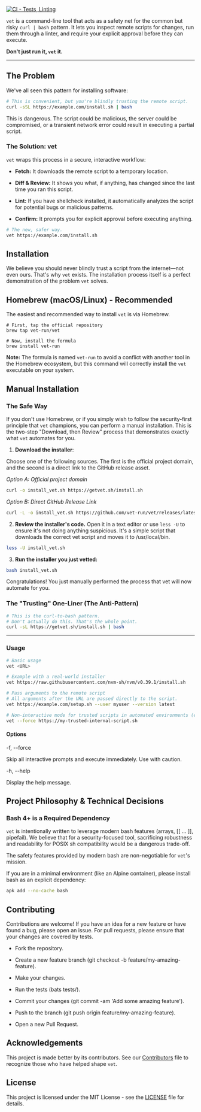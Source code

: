 [![CI - Tests, Linting](https://github.com/vet-run/vet/actions/workflows/ci.yml/badge.svg)](https://github.com/vet-run/vet/actions/workflows/ci.yml)

`vet` is a command-line tool that acts as a safety net for the common but risky `curl | bash` pattern. It lets you inspect remote scripts for changes, run them through a linter, and require your explicit approval before they can execute.

**Don't just run it, `vet` it.**

---

## The Problem

We've all seen this pattern for installing software:

```bash
# This is convenient, but you're blindly trusting the remote script.
curl -sSL https://example.com/install.sh | bash
```

This is dangerous. The script could be malicious, the server could be compromised, or a transient network error could result in executing a partial script.

### The Solution: vet

`vet` wraps this process in a secure, interactive workflow:

-   **Fetch:** It downloads the remote script to a temporary location.

-   **Diff & Review:** It shows you what, if anything, has changed since the last time you ran this script.

-   **Lint:** If you have shellcheck installed, it automatically analyzes the script for potential bugs or malicious patterns.

-   **Confirm:** It prompts you for explicit approval before executing anything.

```bash
# The new, safer way.
vet https://example.com/install.sh
```

## Installation

We believe you should never blindly trust a script from the internet—not even ours. That's why `vet` exists. The installation process itself is a perfect demonstration of the problem `vet` solves.

## Homebrew (macOS/Linux) - Recommended

The easiest and recommended way to install `vet` is via Homebrew.
```
# First, tap the official repository
brew tap vet-run/vet

# Now, install the formula
brew install vet-run
```
**Note:** The formula is named `vet-run` to avoid a conflict with another tool in the Homebrew ecosystem, but this command will correctly install the `vet` executable on your system.

## Manual Installation

### The Safe Way
If you don't use Homebrew, or if you simply wish to follow the security-first principle that `vet` champions, you can perform a manual installation. This is the two-step "Download, then Review" process that demonstrates exactly what `vet` automates for you.

1. **Download the installer**:

Choose one of the following sources. The first is the official project domain, and the second is a direct link to the GitHub release asset.

*Option A: Official project domain*
```bash
curl -o install_vet.sh https://getvet.sh/install.sh
```
*Option B: Direct GitHub Release Link*
```bash
curl -L -o install_vet.sh https://github.com/vet-run/vet/releases/latest/download/install.sh
```
2. **Review the installer's code.** Open it in a text editor or use `less -U` to ensure it's not doing anything suspicious. It's a simple script that downloads the correct vet script and moves it to /usr/local/bin.
```bash
less -U install_vet.sh
```
3. **Run the installer you just vetted:**
```bash
bash install_vet.sh
```

Congratulations! You just manually performed the process that vet will now automate for you.

### The "Trusting" One-Liner (The Anti-Pattern)
```bash
# This is the curl-to-bash pattern.
# Don't actually do this. That's the whole point.
curl -sL https://getvet.sh/install.sh | bash
```
---
### Usage
```bash
# Basic usage
vet <URL>

# Example with a real-world installer
vet https://raw.githubusercontent.com/nvm-sh/nvm/v0.39.1/install.sh

# Pass arguments to the remote script
# All arguments after the URL are passed directly to the script.
vet https://example.com/setup.sh --user myuser --version latest

# Non-interactive mode for trusted scripts in automated environments (e.g., CI/CD)
vet --force https://my-trusted-internal-script.sh
```

#### Options

\-f, \--force

Skip all interactive prompts and execute immediately. Use with caution.

\-h, \--help

Display the help message.

## Project Philosophy & Technical Decisions

### Bash 4+ is a Required Dependency

`vet` is intentionally written to leverage modern bash features (arrays, \[\[ ... \]\], pipefail). We believe that for a security-focused tool, sacrificing robustness and readability for POSIX sh compatibility would be a dangerous trade-off.

The safety features provided by modern bash are non-negotiable for `vet`'s mission.

If you are in a minimal environment (like an Alpine container), please install bash as an explicit dependency:
```bash
apk add --no-cache bash
```
## Contributing

Contributions are welcome! If you have an idea for a new feature or have found a bug, please open an issue. For pull requests, please ensure that your changes are covered by tests.

-   Fork the repository.

-   Create a new feature branch (git checkout -b feature/my-amazing-feature).

-   Make your changes.

-   Run the tests (bats tests/).

-   Commit your changes (git commit -am 'Add some amazing feature').

-   Push to the branch (git push origin feature/my-amazing-feature).

-   Open a new Pull Request.

## Acknowledgements

This project is made better by its contributors. See our [Contributors](CONTRIBUTORS.md) file to recognize those who have helped shape `vet`.

## License

This project is licensed under the MIT License - see the [LICENSE](https://spdx.org/licenses/MIT.html) file for details.
